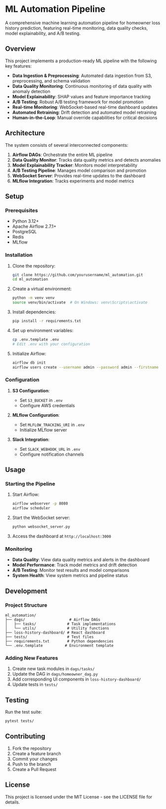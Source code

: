 # ML Automation Pipeline

A comprehensive machine learning automation pipeline for homeowner loss history prediction, featuring real-time monitoring, data quality checks, model explainability, and A/B testing.

## Overview

This project implements a production-ready ML pipeline with the following key features:

- **Data Ingestion & Preprocessing**: Automated data ingestion from S3, preprocessing, and schema validation
- **Data Quality Monitoring**: Continuous monitoring of data quality with anomaly detection
- **Model Explainability**: SHAP values and feature importance tracking
- **A/B Testing**: Robust A/B testing framework for model promotion
- **Real-time Monitoring**: WebSocket-based real-time dashboard updates
- **Automated Retraining**: Drift detection and automated model retraining
- **Human-in-the-Loop**: Manual override capabilities for critical decisions

## Architecture

The system consists of several interconnected components:

1. **Airflow DAGs**: Orchestrate the entire ML pipeline
2. **Data Quality Monitor**: Tracks data quality metrics and detects anomalies
3. **Model Explainability Tracker**: Monitors model interpretability
4. **A/B Testing Pipeline**: Manages model comparison and promotion
5. **WebSocket Server**: Provides real-time updates to the dashboard
6. **MLflow Integration**: Tracks experiments and model metrics

## Setup

### Prerequisites

- Python 3.12+
- Apache Airflow 2.7.1+
- PostgreSQL
- Redis
- MLflow

### Installation

1. Clone the repository:
   ```bash
   git clone https://github.com/yourusername/ml_automation.git
   cd ml_automation
   ```

2. Create a virtual environment:
   ```bash
   python -m venv venv
   source venv/bin/activate  # On Windows: venv\Scripts\activate
   ```

3. Install dependencies:
   ```bash
   pip install -r requirements.txt
   ```

4. Set up environment variables:
   ```bash
   cp .env.template .env
   # Edit .env with your configuration
   ```

5. Initialize Airflow:
   ```bash
   airflow db init
   airflow users create --username admin --password admin --firstname Admin --lastname User --role Admin --email admin@example.com
   ```

### Configuration

1. **S3 Configuration**:
   - Set `S3_BUCKET` in `.env`
   - Configure AWS credentials

2. **MLflow Configuration**:
   - Set `MLFLOW_TRACKING_URI` in `.env`
   - Initialize MLflow server

3. **Slack Integration**:
   - Set `SLACK_WEBHOOK_URL` in `.env`
   - Configure notification channels

## Usage

### Starting the Pipeline

1. Start Airflow:
   ```bash
   airflow webserver -p 8080
   airflow scheduler
   ```

2. Start the WebSocket server:
   ```bash
   python websocket_server.py
   ```

3. Access the dashboard at `http://localhost:3000`

### Monitoring

- **Data Quality**: View data quality metrics and alerts in the dashboard
- **Model Performance**: Track model metrics and drift detection
- **A/B Testing**: Monitor test results and model comparisons
- **System Health**: View system metrics and pipeline status

## Development

### Project Structure

```
ml_automation/
├── dags/                    # Airflow DAGs
│   ├── tasks/              # Task implementations
│   └── utils/              # Utility functions
├── loss-history-dashboard/ # React dashboard
├── tests/                  # Test files
├── requirements.txt        # Python dependencies
└── .env.template          # Environment template
```

### Adding New Features

1. Create new task modules in `dags/tasks/`
2. Update the DAG in `dags/homeowner_dag.py`
3. Add corresponding UI components in `loss-history-dashboard/`
4. Update tests in `tests/`

## Testing

Run the test suite:
```bash
pytest tests/
```

## Contributing

1. Fork the repository
2. Create a feature branch
3. Commit your changes
4. Push to the branch
5. Create a Pull Request

## License

This project is licensed under the MIT License - see the LICENSE file for details.